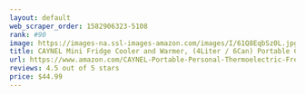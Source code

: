 ```yaml
---
layout: default 
﻿web_scraper_order: 1582906323-5108
rank: #90
image: https://images-na.ssl-images-amazon.com/images/I/61Q8EqbSz0L.jpg
title: CAYNEL Mini Fridge Cooler and Warmer, (4Liter / 6Can) Portable Compact Personal Fridge, AC/DC…
url: https://www.amazon.com/CAYNEL-Portable-Personal-Thermoelectric-Freon-Free/dp/B07QNJ7MJF/ref=zg_mw_appliances_90?_encoding=UTF8&psc=1&refRID=S62GX33RNB85DCMRPD2E
reviews: 4.5 out of 5 stars
price: $44.99 
---
```

